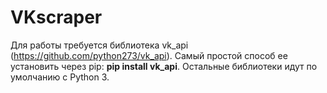 # VKscraper

Для работы требуется библиотека vk_api (https://github.com/python273/vk_api). Самый простой способ ее установить через pip: **pip install vk_api**. Остальные библиотеки идут по умолчанию с Python 3.
